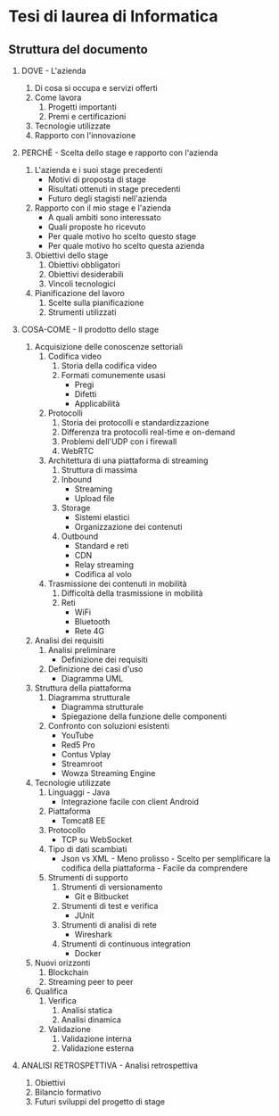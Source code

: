 # Tesi di laurea di Informatica

## Struttura del documento

1. DOVE - L'azienda
      1. Di cosa si occupa e servizi offerti
      2. Come lavora
            1. Progetti importanti
            2. Premi e certificazioni
      3. Tecnologie utilizzate
      4. Rapporto con l'innovazione

2. PERCHÈ - Scelta dello stage e rapporto con l'azienda
      1. L'azienda e i suoi stage precedenti
            - Motivi di proposta di stage
            - Risultati ottenuti in stage precedenti
            - Futuro degli stagisti nell'azienda
      2. Rapporto con il mio stage e l'azienda
            - A quali ambiti sono interessato
            - Quali proposte ho ricevuto
            - Per quale motivo ho scelto questo stage
            - Per quale motivo ho scelto questa azienda
      3. Obiettivi dello stage
            1. Obiettivi obbligatori
            2. Obiettivi desiderabili
            3. Vincoli tecnologici
      4. Pianificazione del lavoro
            1. Scelte sulla pianificazione
            2. Strumenti utilizzati

3. COSA-COME - Il prodotto dello stage
      1. Acquisizione delle conoscenze settoriali
            1. Codifica video
                  1. Storia della codifica video
                  2. Formati comunemente usasi
                        - Pregi
                        - Difetti
                        - Applicabilità
            2. Protocolli
                  1. Storia dei protocolli e standardizzazione
                  2. Differenza tra protocolli real-time e on-demand
                  3. Problemi dell'UDP con i firewall
                  4. WebRTC
            3. Architettura di una piattaforma di streaming
                  1. Struttura di massima
                  2. Inbound
                        - Streaming
                        - Upload file
                  3. Storage
                        - Sistemi elastici
                        - Organizzazione dei contenuti
                  4. Outbound
                        - Standard e reti
                        - CDN
                        - Relay streaming
                        - Codifica al volo
            4. Trasmissione dei contenuti in mobilità
                  1. Difficoltà della trasmissione in mobilità
                  2. Reti
                        - WiFi
                        - Bluetooth
                        - Rete 4G
      2. Analisi dei requisiti
            1. Analisi preliminare
                  - Definizione dei requisiti
            2. Definizione dei casi d'uso
                  - Diagramma UML
      3. Struttura della piattaforma
            1. Diagramma strutturale
                  - Diagramma strutturale
                  - Spiegazione della funzione delle componenti
            2. Confronto con soluzioni esistenti
                  - YouTube
                  - Red5 Pro
                  - Contus Vplay
                  - Streamroot
                  - Wowza Streaming Engine
      4. Tecnologie utilizzate
            1. Linguaggi - Java
                  - Integrazione facile con client Android
            2. Piattaforma
                  - Tomcat8 EE
            3. Protocollo
                  - TCP su WebSocket
            4. Tipo di dati scambiati
                  - Json vs XML
                        - Meno prolisso
                        - Scelto per semplificare la codifica della piattaforma
                        - Facile da comprendere
            5. Strumenti di supporto
                  1. Strumenti di versionamento
                        - Git e Bitbucket
                  2. Strumenti di test e verifica
                        - JUnit
                  3. Strumenti di analisi di rete
                        - Wireshark
                  4. Strumenti di continuous integration
                        - Docker
      5. Nuovi orizzonti
            1. Blockchain
            2. Streaming peer to peer
      6. Qualifica
            1. Verifica
                  1. Analisi statica
                  2. Analisi dinamica
            2. Validazione
                  1. Validazione interna
                  2. Validazione esterna

4. ANALISI RETROSPETTIVA - Analisi retrospettiva
      1. Obiettivi
      2. Bilancio formativo
      3. Futuri sviluppi del progetto di stage